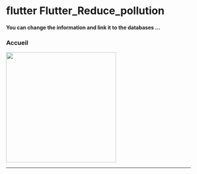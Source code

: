 
<h1> flutter Flutter_Reduce_pollution </h1> <h4> You can change the information and link it to the databases ...</h4>
<h3>Accueil</h3>


<img src="https://github.com/abenkoula71/flutter-food-pizza-dominos/blob/main/Screenshot_1643401922.png" width="300" /> <hr>
